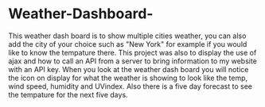 # Weather-Dashboard-

This weather dash board is to show multiple cities weather, you can also add the city of your choice such as "New York" for example if you would like to know the tempature there. This project was also to display the use of ajax and how to call an API from a server to bring information to my website with an API key. When you look at the weather dash board you will notice the icon on display for what the weather is showing to look like the temp, wind speed, humidity and UVindex. Also there is a five day forecast to see the tempature for the next five days.
